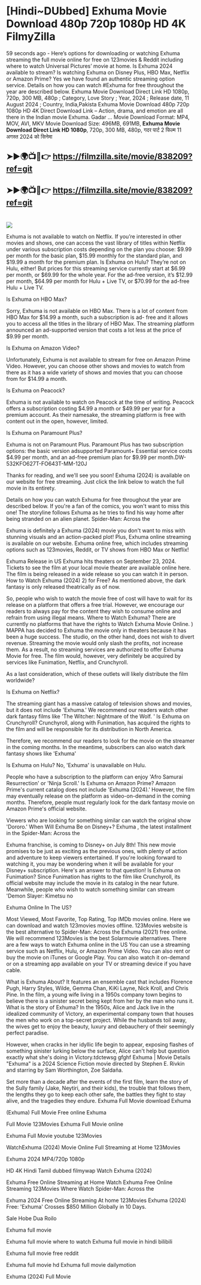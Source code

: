 # [Hindi~DUbbed] Exhuma Movie Download 480p 720p 1080p HD 4K FilmyZilla


59 seconds ago - Here’s options for downloading or watching Exhuma streaming the full movie online for free on 123movies & Reddit including where to watch Universal Pictures’ movie at home. Is Exhuma 2024 available to stream? Is watching Exhuma on Disney Plus, HBO Max, Netflix or Amazon Prime? Yes we have found an authentic streaming option service. Details on how you can watch #Exhuma for free throughout the year are described below. Exhuma Movie Download Direct Link HD 1080p, 720p, 300 MB, 480p ; Category, Love Story ; Year, 2024 ; Release date, 11 August 2024 ; Country, India,Pakista Exhuma Movie Download 480p 720p 1080p HD 4K Direct Download Link – Action, drama, and emotion are all there in the Indian movie Exhuma. Gadar ...
Movie Download Format: MP4, MOV, AVI, MKV
Movie Download Size: 496MB, 691MB, **Exhuma Movie Download Direct Link HD 1080p**, 720p, 300 MB, 480p, गदर पार्ट 2 फिल्म 11 अगस्त 2024 को सिनेमा

## ➤►🌍📺📱👉   https://filmzilla.site/movie/838209?ref=git

## ➤►🌍📺📱👉   https://filmzilla.site/movie/838209?ref=git

#

<img src="https://image.tmdb.org/t/p/w780//aINel9503ompOlGKn4sIVMg09Un.jpg" />

Exhuma is not available to watch on Netflix. If you’re interested in other movies and shows, one can access the vast library of titles within Netflix under various subscription costs depending on the plan you choose: $9.99 per month for the basic plan, $15.99 monthly for the standard plan, and $19.99 a month for the premium plan. Is Exhuma on Hulu? They’re not on Hulu, either! But prices for this streaming service currently start at $6.99 per month, or $69.99 for the whole year. For the ad-free version, it’s $12.99 per month, $64.99 per month for Hulu + Live TV, or $70.99 for the ad-free Hulu + Live TV.

Is Exhuma on HBO Max?

Sorry, Exhuma is not available on HBO Max. There is a lot of content from HBO Max for $14.99 a month, such a subscription is ad- free and it allows you to access all the titles in the library of HBO Max. The streaming platform announced an ad-supported version that costs a lot less at the price of $9.99 per month.

Is Exhuma on Amazon Video?

Unfortunately, Exhuma is not available to stream for free on Amazon Prime Video. However, you can choose other shows and movies to watch from there as it has a wide variety of shows and movies that you can choose from for $14.99 a month.

Is Exhuma on Peacock?

Exhuma is not available to watch on Peacock at the time of writing. Peacock offers a subscription costing $4.99 a month or $49.99 per year for a premium account. As their namesake, the streaming platform is free with content out in the open, however, limited.

Is Exhuma on Paramount Plus?

Exhuma is not on Paramount Plus. Paramount Plus has two subscription options: the basic version adsupported Paramount+ Essential service costs $4.99 per month, and an ad-free premium plan for $9.99 per month.DW-532KFO627T-FO643T-MM-120J

Thanks for reading, and we'll see you soon! Exhuma (2024) is available on our website for free streaming. Just click the link below to watch the full movie in its entirety.

Details on how you can watch Exhuma for free throughout the year are described below. If you're a fan of the comics, you won't want to miss this one! The storyline follows Exhuma as he tries to find his way home after being stranded on an alien planet. Spider-Man: Across the

Exhuma is definitely a Exhuma (2024) movie you don't want to miss with stunning visuals and an action-packed plot! Plus, Exhuma online streaming is available on our website. Exhuma online free, which includes streaming options such as 123movies, Reddit, or TV shows from HBO Max or Netflix!

Exhuma Release in US Exhuma hits theaters on September 23, 2024. Tickets to see the film at your local movie theater are available online here. The film is being released in a wide release so you can watch it in person. How to Watch Exhuma (2024) 2) for Free? As mentioned above, the dark fantasy is only released theatrically as of now.

So, people who wish to watch the movie free of cost will have to wait for its release on a platform that offers a free trial. However, we encourage our readers to always pay for the content they wish to consume online and refrain from using illegal means. Where to Watch Exhuma? There are currently no platforms that have the rights to Watch Exhuma Movie Online. ) MAPPA has decided to Exhuma the movie only in theaters because it has been a huge success. The studio, on the other hand, does not wish to divert revenue. Streaming the movie would only slash the profits, not increase them. As a result, no streaming services are authorized to offer Exhuma Movie for free. The film would, however, very definitely be acquired by services like Funimation, Netflix, and Crunchyroll.

As a last consideration, which of these outlets will likely distribute the film worldwide?

Is Exhuma on Netflix?

The streaming giant has a massive catalog of television shows and movies, but it does not include 'Exhuma.' We recommend our readers watch other dark fantasy films like 'The Witcher: Nightmare of the Wolf. ' Is Exhuma on Crunchyroll? Crunchyroll, along with Funimation, has acquired the rights to the film and will be responsible for its distribution in North America.

Therefore, we recommend our readers to look for the movie on the streamer in the coming months. In the meantime, subscribers can also watch dark fantasy shows like 'Exhuma'

Is Exhuma on Hulu? No, 'Exhuma' is unavailable on Hulu.

People who have a subscription to the platform can enjoy 'Afro Samurai Resurrection' or 'Ninja Scroll.' Is Exhuma on Amazon Prime? Amazon Prime's current catalog does not include 'Exhuma (2024).' However, the film may eventually release on the platform as video-on-demand in the coming months. Therefore, people must regularly look for the dark fantasy movie on Amazon Prime's official website.

Viewers who are looking for something similar can watch the original show 'Dororo.' When Will Exhuma Be on Disney+? Exhuma , the latest installment in the Spider-Man: Across the

Exhuma franchise, is coming to Disney+ on July 8th! This new movie promises to be just as exciting as the previous ones, with plenty of action and adventure to keep viewers entertained. If you're looking forward to watching it, you may be wondering when it will be available for your Disney+ subscription. Here's an answer to that question! Is Exhuma on Funimation? Since Funimation has rights to the film like Crunchyroll, its official website may include the movie in its catalog in the near future. Meanwhile, people who wish to watch something similar can stream 'Demon Slayer: Kimetsu no

Exhuma Online In The US?

Most Viewed, Most Favorite, Top Rating, Top IMDb movies online. Here we can download and watch 123movies movies offline. 123Movies website is the best alternative to Spider-Man: Across the Exhuma (2021) free online. We will recommend 123Movies is the best Solarmovie alternatives. There are a few ways to watch Exhuma online in the US You can use a streaming service such as Netflix, Hulu, or Amazon Prime Video. You can also rent or buy the movie on iTunes or Google Play. You can also watch it on-demand or on a streaming app available on your TV or streaming device if you have cable.

What is Exhuma About? It features an ensemble cast that includes Florence Pugh, Harry Styles, Wilde, Gemma Chan, KiKi Layne, Nick Kroll, and Chris Pine. In the film, a young wife living in a 1950s company town begins to believe there is a sinister secret being kept from her by the man who runs it. What is the story of Exhuma? In the 1950s, Alice and Jack live in the idealized community of Victory, an experimental company town that houses the men who work on a top-secret project. While the husbands toil away, the wives get to enjoy the beauty, luxury and debauchery of their seemingly perfect paradise.

However, when cracks in her idyllic life begin to appear, exposing flashes of something sinister lurking below the surface, Alice can't help but question exactly what she's doing in Victory.tdctewsg gfghf Exhuma | Movie Details "Exhuma" is a 2024 Science Fiction movie directed by Stephen E. Rivkin and starring by Sam Worthington, Zoe Saldaña.

Set more than a decade after the events of the first film, learn the story of the Sully family (Jake, Neytiri, and their kids), the trouble that follows them, the lengths they go to keep each other safe, the battles they fight to stay alive, and the tragedies they endure. Exhuma Full Movie download Exhuma

(Exhuma) Full Movie Free online Exhuma

Full Movie 123Movies Exhuma Full Movie online

Exhuma Full Movie youtube 123Movies

WatchExhuma (2024) Movie Online Full Streaming at Home 123Movies

Exhuma 2024 MP4/720p 1080p

HD 4K Hindi Tamil dubbed filmywap Watch Exhuma (2024)

Exhuma Free Online Streaming at Home Watch Exhuma Free Online Streaming 123Movies Where Watch Spider-Man: Across the

Exhuma 2024 Free Online Streaming At home 123Movies Exhuma (2024) Free: 'Exhuma' Crosses $850 Million Globally in 10 Days.

Sale Hobe Dua Roilo

Exhuma full movie

Exhuma full movie where to watch Exhuma full movie in hindi bilibili

Exhuma full movie free reddit

Exhuma full movie hd Exhuma full movie dailymotion

Exhuma (2024) Full Movie